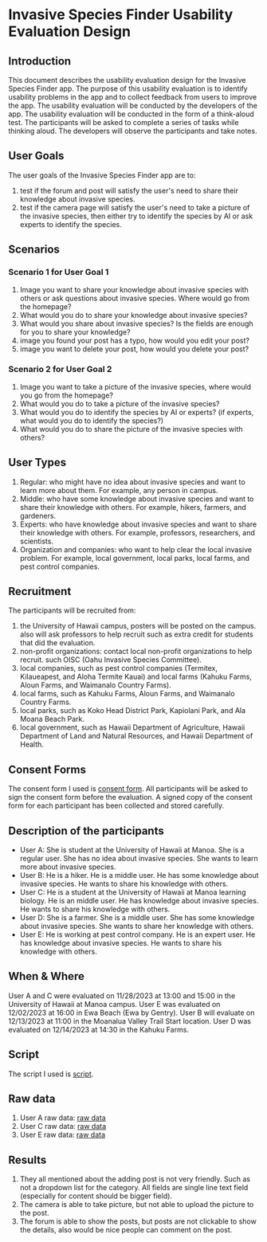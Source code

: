 # Invasive Species Finder Usability Evaluation Design

## Introduction

This document describes the usability evaluation design for the Invasive Species Finder app. 
The purpose of this usability evaluation is to identify usability problems in the app and 
to collect feedback from users to improve the app. The usability evaluation will be conducted by the developers of the app. 
The usability evaluation will be conducted in the form of a think-aloud test. 
The participants will be asked to complete a series of tasks while thinking aloud. 
The developers will observe the participants and take notes.

## User Goals

The user goals of the Invasive Species Finder app are to:
1. test if the forum and post will satisfy the user's need to share their knowledge about invasive species.
2. test if the camera page will satisfy the user's need to take a picture of the invasive species, then either try to
identify the species by AI or ask experts to identify the species.

## Scenarios

### Scenario 1 for User Goal 1
1. Image you want to share your knowledge about invasive species with others or ask questions about invasive species. Where would go from the homepage?
2. What would you do to share your knowledge about invasive species?
3. What would you share about invasive species? Is the fields are enough for you to share your knowledge?
4. image you found your post has a typo, how would you edit your post?
5. image you want to delete your post, how would you delete your post?

### Scenario 2 for User Goal 2
1. Image you want to take a picture of the invasive species, where would you go from the homepage?
2. What would you do to take a picture of the invasive species?
3. What would you do to identify the species by AI or experts? (if experts, what would you do to identify the species?)
4. What would you do to share the picture of the invasive species with others?


## User Types
1. Regular: who might have no idea about invasive species and want to learn more about them.
For example, any person in campus.
2. Middle: who have some knowledge about invasive species and want to share their knowledge with others.
For example, hikers, farmers, and gardeners.
3. Experts: who have knowledge about invasive species and want to share their knowledge with others.
For example, professors, researchers, and scientists.
4. Organization and companies: who want to help clear the local invasive problem.
For example, local government, local parks, local farms, and pest control companies.


## Recruitment

The participants will be recruited from:
1. the University of Hawaii campus, posters will be posted on the campus. also will ask professors to help recruit such
as extra credit for students that did the evaluation.
2. non-profit organizations: contact local non-profit organizations to help recruit. such OISC (Oahu Invasive Species Committee).
3. local companies, such as pest control companies (Termitex, Kilaueapest, and Aloha Termite Kauai) and local farms (Kahuku Farms, Aloun Farms, and Waimanalo Country Farms).
4. local farms, such as Kahuku Farms, Aloun Farms, and Waimanalo Country Farms.
5. local parks, such as Koko Head District Park, Kapiolani Park, and Ala Moana Beach Park.
6. local government, such as Hawaii Department of Agriculture, Hawaii Department of Land and Natural Resources, and Hawaii Department of Health.

## Consent Forms

The consent form I used is [consent form](./doc/permission-form.pdf).
All participants will be asked to sign the consent form before the evaluation.
A signed copy of the consent form for each participant has been collected and stored carefully.

## Description of the participants

- User A: She is student at the University of Hawaii at Manoa. She is a regular user. She has no idea about invasive species. She wants to learn more about invasive species.
- User B: He is a hiker. He is a middle user. He has some knowledge about invasive species. He wants to share his knowledge with others.
- User C: He is a student at the University of Hawaii at Manoa learning biology. He is an middle user. He has knowledge about invasive species. He wants to share his knowledge with others.
- User D: She is a farmer. She is a middle user. She has some knowledge about invasive species. She wants to share her knowledge with others.
- User E: He is working at pest control company. He is an expert user. He has knowledge about invasive species. He wants to share his knowledge with others.

## When & Where

User A and C were evaluated on 11/28/2023 at 13:00 and 15:00 in the University of Hawaii at Manoa campus.
User E was evaluated on 12/02/2023 at 16:00 in Ewa Beach (Ewa by Gentry).
User B will evaluate on 12/13/2023 at 11:00 in the Moanalua Valley Trail Start location.
User D was evaluated on 12/14/2023 at 14:30 in the Kahuku Farms.

## Script

The script I used is [script](./doc/script-isf.pdf).

## Raw data

1. User A raw data: [raw data](./doc/raw-data-akina.pdf)
2. User C raw data: [raw data](./doc/raw-data-Elijash.pdf)
3. User E raw data: [raw data](./doc/raw-data-rusell.pdf)

## Results

1. They all mentioned about the adding post is not very friendly.
Such as not a dropdown list for the category. All fields are single line text field (especially for content should be bigger field).
2. The camera is able to take picture, but not able to upload the picture to the post.
3. The forum is able to show the posts, but posts are not clickable to show the details, also would be nice people can comment on the post.

